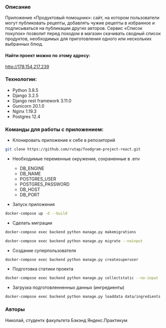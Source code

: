 ### Описание
Приложение «Продуктовый помощник»: сайт, на котором пользователи могут публиковать рецепты, добавлять чужие рецепты в избранное и подписываться на публикации других авторов.
Сервис «Список покупок» позволит перед походом в магазин скачивать сводный список продуктов, необходимых для приготовления одного или нескольких выбранных блюд.


#### Найти проект можно по этому адресу: 
http://178.154.217.239

### Технологии:
* Python 3.8.5
* Django 3.2.5
* Django rest framework 3.11.0
* Gunicorn 20.1.0
* Nginx 1.19.3
* Postgres 12.4

### Команды для работы с приложением:
-  Клонировать приложение к себе в репозиторий
```bash
git clone https://github.com/rutap/foodgram-project-react.git
```
- Необходимые переменные окружения, сохраненные в .env
    - DB_ENGINE
    - DB_NAME
    - POSTGRES_USER
    - POSTGRES_PASSWORD
    - DB_HOST
    - DB_PORT

- Запуск приложения
```bash
docker-compose up -d --build
```
- Сделать миграции
```bash
docker-compose exec backend python manage.py makemigrations

docker-compose exec backend python manage.py migrate --noinput
```
- Создание суперпользователя
```bash
docker-compose exec backend python manage.py createsuperuser
```
- Подготовка статики проекта
```bash
docker-compose exec backend python manage.py collectstatic --no-input
```
- Загрузка подготовленненных данных (ингредиенты)
```bash
docker-compose exec backend python manage.py loaddata data/ingredients.json
```
### Авторы
Николай, студентк факультета Бэкэнд Яндекс.Практикум

